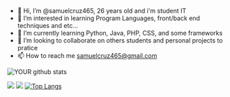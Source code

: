 - 👋 Hi, I’m @samuelcruz465, 26 years old and i'm student IT
- 👀 I’m interested in learning Program Languages, front/back end techniques and etc...
- 🌱 I’m currently learning Python, Java, PHP, CSS, and some frameworks
- 💞️ I’m looking to collaborate on others students and personal projects to pratice
- 📫 How to reach me samuelcruz465@gmail.com

![YOUR github stats](https://github-readme-stats.vercel.app/api?username=samuelcruz465)

[<img src="https://img.shields.io/badge/linkedin-%230077B5.svg?&style=for-the-badge&logo=linkedin&logoColor=white" />](https://www.linkedin.com/in/samuel-cruz-366757140/)
[<img src = "https://img.shields.io/badge/instagram-%23E4405F.svg?&style=for-the-badge&logo=instagram&logoColor=white">](https://www.instagram.com/@heeyninho)
[![Top Langs](https://github-readme-stats.vercel.app/api/top-langs/?username=samuelcruz465)](https://github.com/samuelcruz465/github-readme-stats)


<!---
samuelcruz465/samuelcruz465 is a ✨ special ✨ repository because its `README.md` (this file) appears on your GitHub profile.
You can click the Preview link to take a look at your changes.
--->
